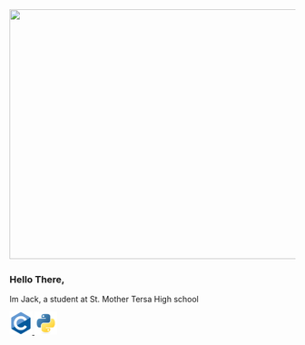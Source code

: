 <img src="https://www.giantfreakinrobot.com/wp-content/uploads/2022/10/hellothere.gif" width=1280 height=440/>

### Hello There,

Im Jack, a student at St. Mother Tersa High school

<p align="left"> <a href="https://www.cprogramming.com/" target="_blank" rel="noreferrer"> <img src="https://raw.githubusercontent.com/devicons/devicon/master/icons/c/c-original.svg" alt="c" width="40" height="40"/> </a> <a href="https://www.python.org" target="_blank" rel="noreferrer"> <img src="https://raw.githubusercontent.com/devicons/devicon/master/icons/python/python-original.svg" alt="python" width="40" height="40"/> </a> </p>

